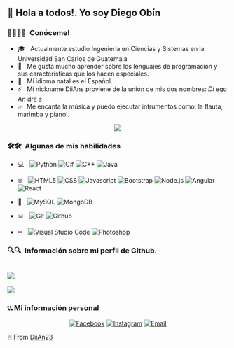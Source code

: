 <h2> 👀 Hola a todos!. Yo soy Diego Obín</h2>

<h3> 🏃‍♂️🏃‍♂ &nbsp;Conóceme! </h3>

- 🎓 &nbsp; Actualmente estudio Ingeniería en Ciencias y Sistemas en la Universidad San Carlos de Guatemala
- 🌱 &nbsp; Me gusta mucho aprender sobre los lenguajes de programación y sus características que los hacen especiales.
- 🧐 &nbsp; Mi idioma natal es el Español.
- ⚡ &nbsp; Mi nickname DiiAns proviene de la unión de mis dos nombres: _Di_ ego _An_ dré _s_
- 🎶 &nbsp; Me encanta la música y puedo ejecutar intrumentos como: la flauta, marimba y piano!.

<p align="center">
  <img src="https://64.media.tumblr.com/2d0af9c90d1b1107313cc20bda01548a/tumblr_outwxnanpp1u79o2lo1_1280.gif">
</p>

<h3> 🛠🛠 &nbsp;Algunas de mis habilidades</h3>

- 💻 &nbsp;
  ![Python](https://img.shields.io/badge/-Python-0d0d0d?style=flat&logo=python)
  ![C#](https://img.shields.io/badge/-C#-0d0d0d?style=flat&logo=C_Sharp&logoColor=2ECA00)
  ![C++](https://img.shields.io/badge/-C++-0d0d0d?style=flat&logo=C%2B%2B&logoColor=00599C)
  ![Java](https://img.shields.io/badge/-Java-0d0d0d?style=flat&logo=Java&logoColor=FF7000)

- 🌐 &nbsp;
  ![HTML5](https://img.shields.io/badge/-HTML5-0d0d0d?style=flat&logo=HTML5)
  ![CSS](https://img.shields.io/badge/-CSS-0d0d0d?style=flat&logo=CSS3&logoColor=1575FF)
  ![Javascript](https://img.shields.io/badge/-Javascript-0d0d0d?style=flat&logo=javascript&logoColor=FED800)
  ![Bootstrap](https://img.shields.io/badge/-Bootstrap-0d0d0d?style=flat&logo=bootstrap&logoColor=A500FE)
  ![Node.js](https://img.shields.io/badge/-Node.js-0d0d0d?style=flat&logo=node.js&logoColor=0CFE00)
  ![Angular](https://img.shields.io/badge/-Angular-0d0d0d?style=flat&logo=angular)
  ![React](https://img.shields.io/badge/-React-0d0d0d?style=flat&logo=react)
  
- 💽 &nbsp;
  ![MySQL](https://img.shields.io/badge/-MySQL-0d0d0d?style=flat&logo=mysql)
  ![MongoDB](https://img.shields.io/badge/-MongoDB-0d0d0d?style=flat&logo=mongodb)
  
- 📊 &nbsp;
  ![Git](https://img.shields.io/badge/-Git-0d0d0d?style=flat&logo=git)
  ![Github](https://img.shields.io/badge/-Github-0d0d0d?style=flat&logo=github)
  
- ✏ &nbsp;
  ![Visual Studio Code](https://img.shields.io/badge/-Visual%20Studio%20Code-0d0d0d?style=flat&logo=visual-studio-code&logoColor=007ACC)
  ![Photoshop](https://img.shields.io/badge/-Photoshop-0d0d0d?style=flat&logo=adobe-photoshop)

<h3> 🔍🔍 &nbsp;Información sobre mi perfil de Github.</h3>

<br>
<a href="https://github.com/anuraghazra/github-readme-stats">
  <img align="center" src="https://github-readme-stats.vercel.app/api?username=DiiAns23&show_icons=true&theme=radical" />
</a>
<br>
<br>
<a href="https://github.com/anuraghazra/github-readme-stats">
  <img align="center" src="https://github-readme-stats.vercel.app/api/top-langs/?username=DiiAns23&layout=compact" />
</a>

<h3> 📞📞 Mi información personal </h3>

<p align="center">
  <a href="https://www.facebook.com/diians.2302"><img alt="Facebook" src="https://img.shields.io/badge/Facebook-Diego%20Obin-blue?style=flat-square&logo=facebook"></a>
  <a href="https://www.instagram.com/diians__2302/"><img alt="Instagram" src="https://img.shields.io/badge/Instagram-diians__2302-blue?style=flat-square&logo=instagram"></a>
  <a href="mailto:diego.obin23@gmail.com"><img alt="Email" src="https://img.shields.io/badge/Email-diego.obin23@gmail.com-blue?style=flat-square&logo=gmail"></a>
</p>

🔥 From [DiiAn23](https://github.com/DiiAns23)
